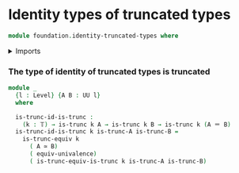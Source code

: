 # Identity types of truncated types

```agda
module foundation.identity-truncated-types where
```

<details><summary>Imports</summary>

```agda
open import foundation.identity-types
open import foundation.truncated-types
open import foundation.univalence

open import foundation-core.equivalences
open import foundation-core.truncation-levels
open import foundation-core.universe-levels
```

</details>

### The type of identity of truncated types is truncated

```agda
module _
  {l : Level} {A B : UU l}
  where

  is-trunc-id-is-trunc :
    (k : 𝕋) → is-trunc k A → is-trunc k B → is-trunc k (A ＝ B)
  is-trunc-id-is-trunc k is-trunc-A is-trunc-B =
    is-trunc-equiv k
      ( A ≃ B)
      ( equiv-univalence)
      ( is-trunc-equiv-is-trunc k is-trunc-A is-trunc-B)
```
